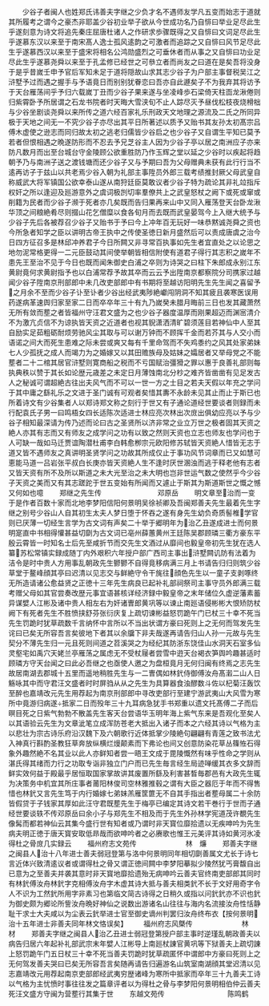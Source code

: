 <!-- { "loadSidebar": true } -->
　　少谷子者闽人也姓郑氏讳善夫字继之少负才名不遇师友学凡五变而始志于道就其所履考之谓今之豪杰非耶盖少谷初业举子欲从今世成功名乃自悱曰举业足尽此生乎遂刻意为诗文将追先秦庄屈唐杜诸人之作研求歩骤既得之又自悱曰文词足尽此生乎遂慕东汉以来至于南宋髙人逸士孤风逺韵之可激者而追踪之又自悱曰风节足尽此生乎遂慕西汉以来至于盛宋将相名公鸿勋盛烈之可垂休者而从事之又自悱曰功业足尽此生乎遂慕尧舜以来至于孔孟修已经世之可叅立者而尚友之曰道在是矣吾将没身于是乎昔嵗壬申予官后军知未足于道将隠故山求其志少谷子为户部主事督税吴江之浒墅予过而遇之握手与予语竟日而别别犹眷恋曰吾亦自此遯矣子不为我弃其将访予于天台雁荡间乎予归六载嵗丁丑而少谷子果来遂与坐凌峰歩石梁倚天柱靣龙湫倦则归紫霄卧予所居谓之石龙书院者时天晦大雪浃旬不止人踪尽灭予昼伐松枝夜烧榾柮与少谷坐剧谈尧舜以来所传之道六经百家礼乐刑政天文地理之源流及二氏之所同异极于天地之间无一不究少谷子亦尽出其平日所著述以质予又贻书其友孙太初髙宗吕傅木虚使之逊志而同归故太初之逃老归儒皆少谷启之也少谷子又自谓生平知已莫予若者但恨相遇之晩遂防形而不忍去予兄芝谷主人因为少谷子亭以居之南洲应子亦来防凡数月而出至台城台守金陵顾公欲重胜防乃作玉辉之堂以延之少谷时以疾起将趋朝予乃与南洲子送之渡钱塘而还少谷子又与予期曰吾为父母赠典未获有此行行当不逺再访子于兹山以共老焉少谷入朝为礼部主事陞员外郎三载考绩推封厥父母武皇自称威武大将军镇国公欲幸泰山遂从南狩廷臣莫敢议者少谷子特为疏论其非礼竝指斥权奸之所以逢迎及廵游意外之虞词极剀切率羣僚共上之武皇怒杖之阙下或死或窜或削籍为民者而少谷子濒于死者亦几矣既而告归果再来山中又同入雁荡登天台卧龙湫华顶之间粮絶肴尽则掇山花乞僧糜以食各旬月而去既而武皇晏驾今上入继大统予与少谷子先后各被荐召少谷子又贻书于予曰今上冲年百无玩好一味恭黙诚尧舜之资也今所急者知学之臣以讲明古帝王执中之传使圣徳日新月盛然后可以责成唐虞之治今日四方征召多是林邱冲养君子今日所闗又非寻常百执事如先生者宜直处之以论思之地勿泥常格更得一二元臣鼓动其间使举朝皆相信附使有道君子得行其志积之嵗年不患先王至治不见于今日也既而闻朱御史白浦之卒则为诗哭之曰柱下朱郎成永别江东黄尉竟何求黄尉指予也以白浦常荐予故其卒而云云予出陞南京都察院分司携家过越闻少谷子陞南京刑部郎中未几改吏部郎中有书期将至越访阳明先生先生闻之喜留予之月余不至而少谷子讣至讣者少谷出经武夷陟絶巘闯阴洞不知其疲且袭寒医误用药遂病革速舆归家至家二日而卒卒年三十有九乃嵗癸未腊月晦前三日也发其藏萧然无所有敛而塟之者皆福州守汪君文盛为之也少谷子器度温厚而刚果超迈而渊宻清介不为激亢贞信不为谅执皆天资之近道者也视其貎潇洒清旷碧须莲目若神仙中人至其自励实足茹粗砺耐烦劳驰风尘其取与可以谢万钟而不顾挥千金而若芥其与人交小而语诺之间大而死生患难之际未尝或爽又每有千里命驾而不失鸡黍约之风其处家弟妹七人少孤抚之成人而竭力为之婚嫁又以其田赡族母及姑妹之孀居者又举母党之不能塟者二十二棺其居官浒墅则寛商船之税而不亏国赋治彊猾之罪以惠于良善礼部则每执典秩以赞于其长如论歴元歳差之未定日月薄蚀南北分杪之难齐皆凿凿有见足发古人之秘诚可谓超絶古往出夫风气而不可以一世一方之士目之若夫天假以年充之学问于其中庸之繇礼乐之文进于圣门诚有可观者矣惜其夀不永龄未见其止而止于斯已也所着诗文有少谷集者人以郑诗郑文称之刻行于世又有子通论道经世要谈者则録而未行配袁氏子男一曰鸣梧女四长适陈次适进士林应亮次林出次庻出俱幼应亮以予与少谷子相知最深请为传乃述而论曰古之圣贤所以济非常之业立万世之极者固其天资之絶人亦其有志而又有师友之成学问之功有以致之然则天资也立志也师友也学问也于人可缺一哉如马迁贾谊陶潜杜甫李白韩愈栁宗元欧阳修苏轼皆天资絶人惜皆无志于道又皆不遇师友之真讲明圣贤学问之功故其所成仅止于事功风节词章而已又如慧可恵能马道一吕岩张平叔白长庚亦皆天资絶人生不逢时厌世溷浊而逃于释老他有志者又皆天资有所不及所以斯道之未大光至治之未大明也岂非世运气数之使然乎今少谷子天资之美而又有其志蹉跎于世五变始有所闻而又遽止于斯其为斯道斯世之慨之憾又何如也噫
　　郑继之先生传　　　　　　　　邓原岳
　　明文章至治而一变于是作者百数十家而北地李梦阳信阳何景明吴徐祯卿及吾闽郑善夫先生最着先生字继之别号少谷山人自其初生太夫人梦日堕于怀吞之遂有身先生幼负奇质髻椎学官则已厌薄一切经生言学为古文词有声矣二十举于郷明年为治乙丑遂成进士而何景明寔直中书相得懽甚益切劘为古文词已亳州薛蕙黄州王廷陈吴郡顾璘三衢方豪东平殷云霄皆一时知名士后先至咸折节而交先生文酒过从靡间也毅皇帝初先生犹在选人纂苏松常镇实録成随丁内外艰积六年授户部广西司主事出浒墅闗讥防有法着为洁令是时中贵人方用事乱朝政先生鬰鬰不自得竟移病满三月上书请告归归则筑少谷草堂于鳌峰顔其亭曰迟清以见志交与鲜絶守令干旄往顔色先生以一童子支剥啄终无所造请诸公愈益贤之正徳十三年先生病良已起补礼部祠祭司主事守员外郎满三载考赠父母如其官尝奏改歴元事宜语甚核详经济録中毅皇帝之末年储位久虚逆藩素蓄异谋嬖人江彬及诸中贵人相左右为奸诸曺郎黄巩等以谏止南廵语侵彬彬大恨矫防杖阙下有死者先生不胜愤挟舒芬张衍庆复上疏切谏彬益怒罚跪午门已杖三十幸不死当先生罚跪时犹草疏数千言纳怀中言所以不当出状谓方豪曰死则上之无何而驾发先生诧曰已矣无所容吾言矣彼地下者其以余牖下非夫哉遂再请告归山人孙一元故与先生契分不薄先生归一元且死则间道之苕溪哭之为经纪其防浙东饶佳山水洞天石室多仙灵壑宅如禹穴天姥兰亭雁荡之属虑无不受杖屦者尝雪中逰天台褐衣笋舆吟趣甚适时顾璘方守天台闻之曰此必吾继之也亟使人邀之为盘桓竟月无何归闽有终焉之志先生故居南湖去郡城十五里而遥地稍胜先生与一二曺偶如林釴侍御傅汝舟髙瀔二山人日觞咏其中而守君汪文盛者时时屏驺从从之先生为具算器食浊醪数斗佐以杞菊汪轰饮至醉也嘉靖改元先生用荐起为南京刑部郎中寻改吏部行至建宁游武夷山大风雪为寒所中竟游归病遂抵家二日而殁年三十九耳病急犹手书郑重以遗文托髙傅二子而后暝目死之日紫气勃勃不散盖先生客天台尝语华玉明年海上紫气东来是吾观化至矣人以其语验云先生为文章泚笔立成浑防苍老大抵出入诸子而本之六经其诗以气格为主以悲壮为宗古诗乐府沿汉魏下及六朝歌行近体抵掌少陵絶句翩翩有青莲之致书法尤入神真行斟酌圣教狂草奔放纵横烂熳颠素而下弗论也间又创意防染花草丛篠恠石得象外趣然絶不名其业以此人亦鲜知者尝一晤王文成于毘陵慨然有味乎性命之学则从湛氏得其绪而力行之功取专诣非独立门户而已先生毎言经生局迹啴缓其衣多文辞而鲜实效何益于殿最乎居恒取国家掌故讲其废置所繇及利害甚晳毎郡邑有大政先生辄为决策务中机宜其所庄事者莆阳林俊司空林雅推毂之谓有大臣之器厄于年而不得售惜也林釴又言先生笃于内行婚嫁七弟妹羔雁筐篚无不自其手指出者塟母属二十余防皆假贷于子钱家其厚如此汪守君既塟先生于梅亭已编定其诗文若干巻行于世而子通经世要谈轶不传邓原岳曰余小子与郑先生不相及而于先生外孙林学宪道茂许覩先生像髯而都若神仙云其集今盛行世有知者或乃谓时非天寳位靡拾遗以无疾呻吟为先生病夫明正徳于唐天寳安取低昻哉而欲呻吟者之必赓歌也惟王元美评其诗如黄河氷凌得杜之骨庻几实録云
　　福州府志文苑传　　　　　　　林　燫
　　郑善夫字继之闽县人治十八年进士善夫弱冠登第与洛中何景明同年相切劘善属文尤长于诗七言近体兴致清逺议者或谓得杜之骨又谓正徳间闗中李梦阳摹拟少陵然犹丐膏馥自出已意为之至善夫并袭其意时非天寳地靡拾遗殆无病呻吟云善夫官终南吏部郎其同时有林釴傅汝舟林釴字克相傅汝舟字木虚其诗大抵与善夫相类釴不长于文好用奇字令人不识为工然釴所用字非素习也第临文简古诗得之日稍久或指以问釴釴亦不识也釴为御史颇为郷论所訾汝舟晩好神仙之说数出游诸名山往往与海内名流接汝舟性恬静耻干求士大夫咸以为尘表云釴举进士官至御史谪州判罢归汝舟终布衣【按何景明治十五年进士非善夫同年林文恪误矣】
　　福州府志风槩传　　　　　　　林　材
　　郑善夫字继之闽县人治乙丑进士弱冠登第授户部主事时逆瑾乱朝政善夫以病告归居六年起补礼部武宗末年嬖人江彬导上南廵杖諌官黄巩等下狱善夫上疏切諌上怒罚跪午门五日杖三十幸不死当善夫罚跪时犹草疏匿怀中谓郎中方豪曰死则上之无何驾发善夫哭曰已矣无所容吾言矣随再请告归遍游名山筑室南湖顔其堂迟清以见志嘉靖改元用荐起南京吏部郎经武夷穷歴诸峰为寒所中抵家而卒年三十九善夫工诗以气格为主忧愤时事往往发之篇章评者以为得杜之骨与李梦阳何景明相伯仲云善夫死汪文盛方守闽为营塟行其集于世
　　东越文苑传　　　　　　　　　陈鸣鹤
